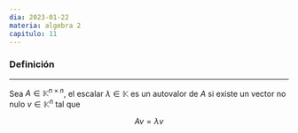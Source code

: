 ```yaml
---
dia: 2023-01-22
materia: algebra 2
capitulo: 11
---
```

### Definición
---
Sea $A \in \mathbb{K}^{n \times n}$, el escalar $\lambda \in \mathbb{K}$  es un autovalor de $A$ si existe un vector no nulo $v \in \mathbb{K}^n$ tal que 

$$ Av = \lambda v $$